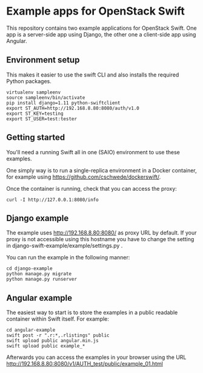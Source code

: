 Example apps for OpenStack Swift
================================

This repository contains two example applications for OpenStack Swift.
One app is a server-side app using Django, the other one a
client-side app using Angular.

Environment setup
-----------------

This makes it easier to use the swift CLI and also installs the required Python
packages.

	virtualenv sampleenv
	source sampleenv/bin/activate
	pip install django=1.11 python-swiftclient
	export ST_AUTH=http://192.168.8.80:8080/auth/v1.0
	export ST_KEY=testing
	export ST_USER=test:tester

Getting started
---------------
You'll need a running Swift all in one (SAIO) environment to use these examples.

One simply way is to run a single-replica environment in a Docker container,
for example using https://github.com/cschwede/dockerswift/.

Once the container is running, check that you can access the proxy:

    curl -I http://127.0.0.1:8080/info


Django example
--------------

The example uses http://192.168.8.80:8080/ as proxy URL by default. If your proxy is not
accessible using this hostname you have to change the setting in
django-swift-example/example/settings.py .

You can run the example in the following manner:

    cd django-example
    python manage.py migrate
    python manage.py runserver


Angular example
---------------
The easiest way to start is to store the examples in a public readable container
within Swift itself. For example:

    cd angular-example
    swift post -r ".r:*,.rlistings" public
    swift upload public angular.min.js
    swift upload public example_*

Afterwards you can access the examples in your browser using the URL
http://192.168.8.80:8080/v1/AUTH_test/public/example_01.html
